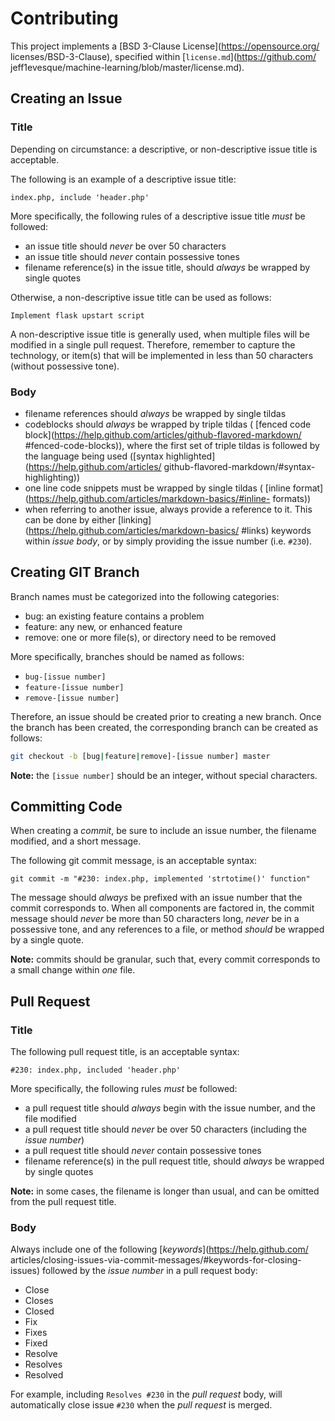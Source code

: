 # Contributing

This project implements a [BSD 3-Clause License](https://opensource.org/
licenses/BSD-3-Clause), specified within [`license.md`](https://github.com/
jeff1evesque/machine-learning/blob/master/license.md).

## Creating an Issue

### Title

Depending on circumstance: a descriptive, or non-descriptive issue title is
 acceptable.

The following is an example of a descriptive issue title:

```text
index.php, include 'header.php'
```

More specifically, the following rules of a descriptive issue title *must* be
 followed:

- an issue title should *never* be over 50 characters
- an issue title should *never* contain possessive tones
- filename reference(s) in the issue title, should *always* be wrapped by
 single quotes

Otherwise, a non-descriptive issue title can be used as follows:

```text
Implement flask upstart script
```

A non-descriptive issue title is generally used, when multiple files will be
 modified in a single pull request.  Therefore, remember to capture the
 technology, or item(s) that will be implemented in less than 50 characters
 (without possessive tone).

### Body

- filename references should *always* be wrapped by single tildas
- codeblocks should *always* be wrapped by triple tildas (
[fenced code block](https://help.github.com/articles/github-flavored-markdown/
#fenced-code-blocks)), where the first set of triple tildas is followed by the
 language being used ([syntax highlighted](https://help.github.com/articles/
github-flavored-markdown/#syntax-highlighting))
- one line code snippets must be wrapped by single tildas (
[inline format](https://help.github.com/articles/markdown-basics/#inline-
formats))
- when referring to another issue, always provide a reference to it. This can
 be done by either [linking](https://help.github.com/articles/markdown-basics/
#links) keywords within *issue body*, or by simply providing the issue number
 (i.e. `#230`).

## Creating GIT Branch

Branch names must be categorized into the following categories:

- bug: an existing feature contains a problem
- feature: any new, or enhanced feature
- remove: one or more file(s), or directory need to be removed

More specifically, branches should be named as follows:

- `bug-[issue number]`
- `feature-[issue number]`
- `remove-[issue number]`

Therefore, an issue should be created prior to creating a new branch.  Once the
 branch has been created, the corresponding branch can be created as follows:

```bash
git checkout -b [bug|feature|remove]-[issue number] master
```

**Note:** the `[issue number]` should be an integer, without special characters.

## Committing Code

When creating a *commit*, be sure to include an issue number, the filename
 modified, and a short message.

The following git commit message, is an acceptable syntax:

`git commit -m "#230: index.php, implemented 'strtotime()' function"`

The message should *always* be prefixed with an issue number that the commit
 corresponds to. When all components are factored in, the commit message should
 *never* be more than 50 characters long, *never* be in a possessive tone, and
 any references to a file, or method *should* be wrapped by a single quote.

**Note:** commits should be granular, such that, every commit corresponds to a
 small change within *one* file.

## Pull Request

### Title

The following pull request title, is an acceptable syntax:

```text
#230: index.php, included 'header.php'
```

More specifically, the following rules *must* be followed:

- a pull request title should *always* begin with the issue number, and the
 file modified
- a pull request title should *never* be over 50 characters (including the
 *issue number*)
- a pull request title should *never* contain possessive tones
- filename reference(s) in the pull request title, should *always* be wrapped
 by single quotes

**Note:** in some cases, the filename is longer than usual, and can be omitted
 from the pull request title.

### Body

Always include one of the following [*keywords*](https://help.github.com/
articles/closing-issues-via-commit-messages/#keywords-for-closing-issues)
 followed by the *issue number* in a pull request body:

- Close
- Closes
- Closed
- Fix
- Fixes
- Fixed
- Resolve
- Resolves
- Resolved

For example, including `Resolves #230` in the *pull request* body, will
 automatically close issue `#230` when the *pull request* is merged.
